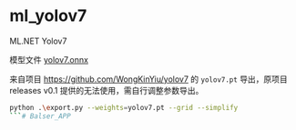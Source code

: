 ﻿# ml_yolov7

ML.NET Yolov7

模型文件 [yolov7.onnx](https://download.csdn.net/download/marin1993/86912472) 

来自项目 https://github.com/WongKinYiu/yolov7 的 `yolov7.pt` 导出，原项目 releases v0.1 提供的无法使用，需自行调整参数导出。

```bash
python .\export.py --weights=yolov7.pt --grid --simplify
```# Balser_APP
